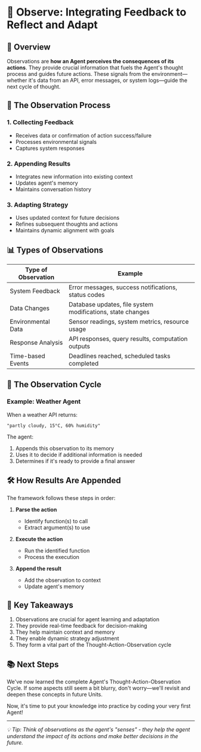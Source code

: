 # 👀 Observe: Integrating Feedback to Reflect and Adapt

## 📝 Overview
Observations are **how an Agent perceives the consequences of its actions**. They provide crucial information that fuels the Agent's thought process and guides future actions. These signals from the environment—whether it's data from an API, error messages, or system logs—guide the next cycle of thought.

## 🔄 The Observation Process

### 1. Collecting Feedback
- Receives data or confirmation of action success/failure
- Processes environmental signals
- Captures system responses

### 2. Appending Results
- Integrates new information into existing context
- Updates agent's memory
- Maintains conversation history

### 3. Adapting Strategy
- Uses updated context for future decisions
- Refines subsequent thoughts and actions
- Maintains dynamic alignment with goals

## 📊 Types of Observations

| Type of Observation | Example |
|---------------------|---------|
| System Feedback | Error messages, success notifications, status codes |
| Data Changes | Database updates, file system modifications, state changes |
| Environmental Data | Sensor readings, system metrics, resource usage |
| Response Analysis | API responses, query results, computation outputs |
| Time-based Events | Deadlines reached, scheduled tasks completed |

## 🔄 The Observation Cycle

### Example: Weather Agent
When a weather API returns:
```
"partly cloudy, 15°C, 60% humidity"
```
The agent:
1. Appends this observation to its memory
2. Uses it to decide if additional information is needed
3. Determines if it's ready to provide a final answer

## 🛠️ How Results Are Appended

The framework follows these steps in order:
1. **Parse the action**
   - Identify function(s) to call
   - Extract argument(s) to use

2. **Execute the action**
   - Run the identified function
   - Process the execution

3. **Append the result**
   - Add the observation to context
   - Update agent's memory

## 🎯 Key Takeaways
1. Observations are crucial for agent learning and adaptation
2. They provide real-time feedback for decision-making
3. They help maintain context and memory
4. They enable dynamic strategy adjustment
5. They form a vital part of the Thought-Action-Observation cycle

## 📚 Next Steps
We've now learned the complete Agent's Thought-Action-Observation Cycle. If some aspects still seem a bit blurry, don't worry—we'll revisit and deepen these concepts in future Units.

Now, it's time to put your knowledge into practice by coding your very first Agent!

---
*💡 Tip: Think of observations as the agent's "senses" - they help the agent understand the impact of its actions and make better decisions in the future.*
